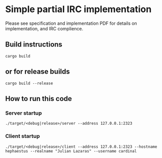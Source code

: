 # Simple partial IRC implementation
Please see specification and implementation PDF for details on implementation, and IRC complience.

## Build instructions
```
cargo build
```

## or for release builds
```
cargo build --release
```

## How to run this code

### Server startup
```
./target/<debug|release>/server --address 127.0.0.1:2323
```

### Client startup
```
./target/<debug|release>/client --address 127.0.0.1:2323 --hostname hephaestus --realname "Julian Lazaras" --username cardinal
```
